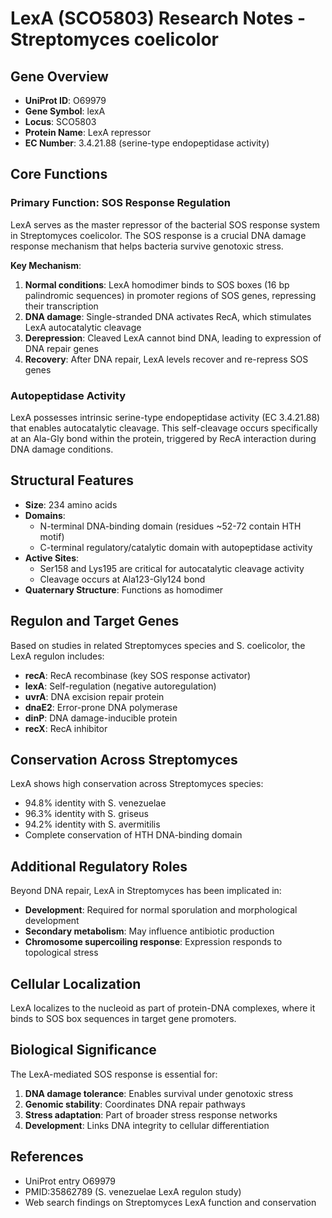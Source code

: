 # LexA (SCO5803) Research Notes - Streptomyces coelicolor

## Gene Overview
- **UniProt ID**: O69979
- **Gene Symbol**: lexA
- **Locus**: SCO5803
- **Protein Name**: LexA repressor
- **EC Number**: 3.4.21.88 (serine-type endopeptidase activity)

## Core Functions

### Primary Function: SOS Response Regulation
LexA serves as the master repressor of the bacterial SOS response system in Streptomyces coelicolor. The SOS response is a crucial DNA damage response mechanism that helps bacteria survive genotoxic stress.

**Key Mechanism**:
1. **Normal conditions**: LexA homodimer binds to SOS boxes (16 bp palindromic sequences) in promoter regions of SOS genes, repressing their transcription
2. **DNA damage**: Single-stranded DNA activates RecA, which stimulates LexA autocatalytic cleavage
3. **Derepression**: Cleaved LexA cannot bind DNA, leading to expression of DNA repair genes
4. **Recovery**: After DNA repair, LexA levels recover and re-repress SOS genes

### Autopeptidase Activity
LexA possesses intrinsic serine-type endopeptidase activity (EC 3.4.21.88) that enables autocatalytic cleavage. This self-cleavage occurs specifically at an Ala-Gly bond within the protein, triggered by RecA interaction during DNA damage conditions.

## Structural Features
- **Size**: 234 amino acids
- **Domains**:
  - N-terminal DNA-binding domain (residues ~52-72 contain HTH motif)
  - C-terminal regulatory/catalytic domain with autopeptidase activity
- **Active Sites**:
  - Ser158 and Lys195 are critical for autocatalytic cleavage activity
  - Cleavage occurs at Ala123-Gly124 bond
- **Quaternary Structure**: Functions as homodimer

## Regulon and Target Genes
Based on studies in related Streptomyces species and S. coelicolor, the LexA regulon includes:
- **recA**: RecA recombinase (key SOS response activator)
- **lexA**: Self-regulation (negative autoregulation)
- **uvrA**: DNA excision repair protein
- **dnaE2**: Error-prone DNA polymerase
- **dinP**: DNA damage-inducible protein
- **recX**: RecA inhibitor

## Conservation Across Streptomyces
LexA shows high conservation across Streptomyces species:
- 94.8% identity with S. venezuelae
- 96.3% identity with S. griseus
- 94.2% identity with S. avermitilis
- Complete conservation of HTH DNA-binding domain

## Additional Regulatory Roles
Beyond DNA repair, LexA in Streptomyces has been implicated in:
- **Development**: Required for normal sporulation and morphological development
- **Secondary metabolism**: May influence antibiotic production
- **Chromosome supercoiling response**: Expression responds to topological stress

## Cellular Localization
LexA localizes to the nucleoid as part of protein-DNA complexes, where it binds to SOS box sequences in target gene promoters.

## Biological Significance
The LexA-mediated SOS response is essential for:
1. **DNA damage tolerance**: Enables survival under genotoxic stress
2. **Genomic stability**: Coordinates DNA repair pathways
3. **Stress adaptation**: Part of broader stress response networks
4. **Development**: Links DNA integrity to cellular differentiation

## References
- UniProt entry O69979
- PMID:35862789 (S. venezuelae LexA regulon study)
- Web search findings on Streptomyces LexA function and conservation